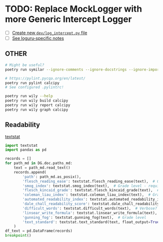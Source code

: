 # TODO: Replace MockLogger with more Generic Intercept Logger

- [ ] [Create new `dev/log_intercept.py` file](https://pawamoy.github.io/posts/unify-logging-for-a-gunicorn-uvicorn-app/)
- [ ] [See loguru-specific notes](https://github.com/Delgan/loguru/issues/59)

## OTHER

```sh
# Might be useful?
poetry run symilar --ignore-comments --ignore-docstrings --ignore-imports ...files..
```

```sh
# https://pylint.pycqa.org/en/latest/
poetry run pylint calcipy
# See configured .pylintrc!
```

```sh
poetry run wily --help
poetry run wily build calcipy
poetry run wily report calcipy
poetry run wily graph calcipy
```

## Readability

[textstat](https://pypi.org/project/textstat)

```py
import textstat
import pandas as pd

records = []
for path_md in DG.doc.paths_md:
    text = path_md.read_text()
    records.append(
        'path': path_md.as_posix(),
        'flesch_reading_ease': textstat.flesch_reading_ease(text),  # 0-122 with higher being easier
        'smog_index': textstat.smog_index(text),  # Grade level - requires at least 30 sentences
        'flesch_kincaid_grade': textstat.flesch_kincaid_grade(text),  # Grade level
        'coleman_liau_index': textstat.coleman_liau_index(text),  # Grade level
        'automated_readability_index': textstat.automated_readability_index(text),  # Grade level
        'dale_chall_readability_score': textstat.dale_chall_readability_score(text),  # lookup for 3K most common words
        'difficult_words': textstat.difficult_words(text),  # Verbose?
        'linsear_write_formula': textstat.linsear_write_formula(text),  # Grade level
        'gunning_fog': textstat.gunning_fog(text),  # Grade level
        'text_standard': textstat.text_standard(text, float_output=True),  # Summary statistic?
    )
df_text = pd.DataFrame(records)
breakpoint()
```
